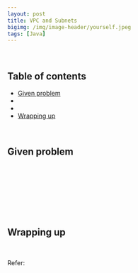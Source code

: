 ```yaml
---
layout: post
title: VPC and Subnets
bigimg: /img/image-header/yourself.jpeg
tags: [Java]
---
```





<br>

## Table of contents
- [Given problem](#given-problem)
- []()
- []()
- [Wrapping up](#wrapping-up)


<br>

## Given problem






<br>

## 






<br>

## 





<br>

## Wrapping up




<br>

Refer:

[]()
